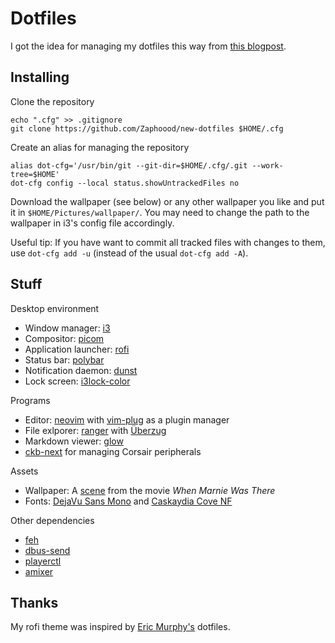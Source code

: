 # Dotfiles
I got the idea for managing my dotfiles this way from [this blogpost](https://www.ackama.com/what-we-think/the-best-way-to-store-your-dotfiles-a-bare-git-repository-explained/).

## Installing
Clone the repository
```
echo ".cfg" >> .gitignore
git clone https://github.com/Zaphoood/new-dotfiles $HOME/.cfg
```

Create an alias for managing the repository
```
alias dot-cfg='/usr/bin/git --git-dir=$HOME/.cfg/.git --work-tree=$HOME'
dot-cfg config --local status.showUntrackedFiles no
```

Download the wallpaper (see below) or any other wallpaper you like and put it in `$HOME/Pictures/wallpaper/`. You may need to change the path to the wallpaper in i3's config file accordingly.

Useful tip: If you have want to commit all tracked files with changes to them, use `dot-cfg add -u` (instead of the usual `dot-cfg add -A`).

## Stuff

Desktop environment

 * Window manager: [i3](https://i3wm.org/)
 * Compositor: [picom](https://github.com/yshui/picom)
 * Application launcher: [rofi](https://github.com/davatorium/rofi)
 * Status bar: [polybar](https://github.com/polybar/polybar)
 * Notification daemon: [dunst](https://dunst-project.org/)
 * Lock screen: [i3lock-color](https://github.com/Raymo111/i3lock-color)

Programs

 * Editor: [neovim](https://neovim.io/) with [vim-plug](https://github.com/junegunn/vim-plug) as a plugin manager
 * File exlporer: [ranger](https://github.com/ranger/ranger) with [Überzug](https://github.com/seebye/ueberzug)
 * Markdown viewer: [glow](https://github.com/charmbracelet/glow)
 * [ckb-next](https://github.com/ckb-next/ckb-next) for managing Corsair peripherals

Assets

 * Wallpaper: A [scene](https://wallpaperaccess.com/download/when-marnie-was-there-2298398) from the movie *When Marnie Was There*
 * Fonts: [DejaVu Sans Mono](https://www.fontsquirrel.com/fonts/dejavu-sans) and [Caskaydia Cove NF](https://eng.m.fontke.com/font/64992431/download/)

Other dependencies
 * [feh](https://feh.finalrewind.org/)
 * [dbus-send](https://linux.die.net/man/1/dbus-send)
 * [playerctl](https://github.com/altdesktop/playerctl)
 * [amixer](https://linux.die.net/man/1/amixer)

## Thanks
My rofi theme was inspired by [Eric Murphy's](https://github.com/ericmurphyxyz/archrice) dotfiles.
